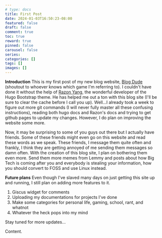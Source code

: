 ```yaml
---
# type: docs 
title: First Post
date: 2024-01-03T16:50:23-08:00
featured: false
draft: false
comment: true
toc: true
reward: true
pinned: false
carousel: false
series:
categories: []
tags: []
images: []
---
```


__Introduction__
This is my first post of my new blog website, [Blog Dude](https://userliluzibert.github.io) (shoutout to whoever knows which game I'm referring to). I couldn't have done it without the help of [Razon Yang](https://github.com/razonyang), the wonderful developer of the Hugo Bootstrap theme. He has helped me out a ton with this blog site (I'll be sure to clear the cache before I call you up). Well...I already took a week to figure out more git commands (I will never fully master all these confusing instructions), reading both hugo docs and Razon's docs and trying to get github pages to update my changes. However, I do plan on improving the website some more.

Now, it may be surprising to some of you guys out there but I actually have friends. Some of these friends might even go on this website and read these words as we speak. These friends, I message them quite often and frankly, I think they are getting annoyed of me sending them messages so damn often. With the creation of this blog site, I plan on bothering them even more. Send them more memes from Lemmy and posts about how Big Tech is coming after you and everybody is stealing your information, how you should convert to FOSS and use Linux instead.

__Future plans__
Even though I've slaved many days on just getting this site up and running, I still plan on adding more features to it.
1. Giscus widget for comments
2. Uploading my documentations for projects I've done
3. Make some categories for personal life, gaming, school, rant, and whatnot
4. Whatever the heck pops into my mind


Stay tuned for more updates...



<!--more-->

Content.
